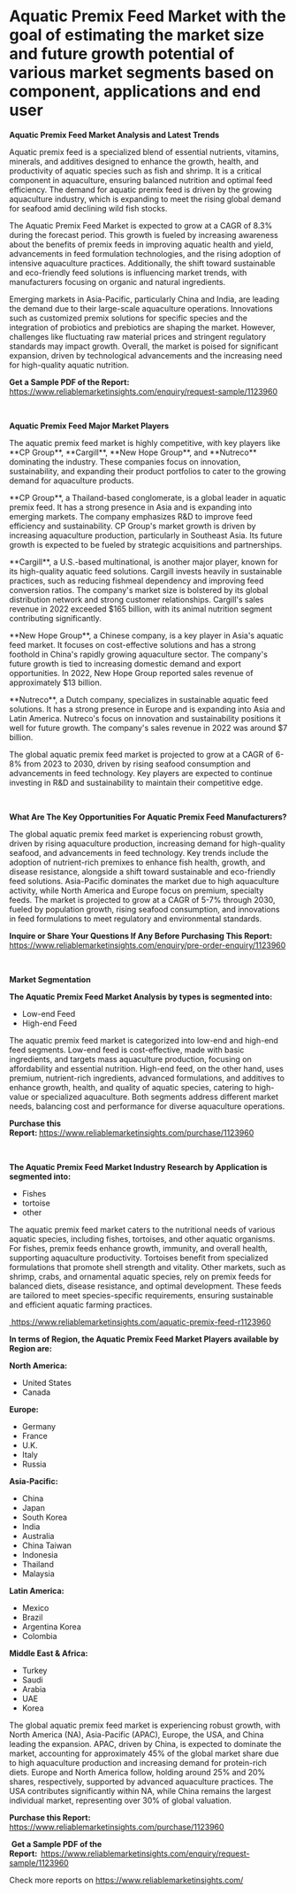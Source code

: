 <p><h1>Aquatic Premix Feed Market with the goal of estimating the market size and future growth potential of various market segments based on component, applications and end user</h1></p><p><strong>Aquatic Premix Feed Market Analysis and Latest Trends</strong></p>
<p><p>Aquatic premix feed is a specialized blend of essential nutrients, vitamins, minerals, and additives designed to enhance the growth, health, and productivity of aquatic species such as fish and shrimp. It is a critical component in aquaculture, ensuring balanced nutrition and optimal feed efficiency. The demand for aquatic premix feed is driven by the growing aquaculture industry, which is expanding to meet the rising global demand for seafood amid declining wild fish stocks.</p><p>The Aquatic Premix Feed Market is expected to grow at a CAGR of 8.3% during the forecast period. This growth is fueled by increasing awareness about the benefits of premix feeds in improving aquatic health and yield, advancements in feed formulation technologies, and the rising adoption of intensive aquaculture practices. Additionally, the shift toward sustainable and eco-friendly feed solutions is influencing market trends, with manufacturers focusing on organic and natural ingredients.</p><p>Emerging markets in Asia-Pacific, particularly China and India, are leading the demand due to their large-scale aquaculture operations. Innovations such as customized premix solutions for specific species and the integration of probiotics and prebiotics are shaping the market. However, challenges like fluctuating raw material prices and stringent regulatory standards may impact growth. Overall, the market is poised for significant expansion, driven by technological advancements and the increasing need for high-quality aquatic nutrition.</p></p>
<p><strong>Get a Sample PDF of the Report:&nbsp;</strong> <a href="https://www.reliablemarketinsights.com/enquiry/request-sample/1123960?utm_campaign=1937&utm_medium=2&utm_source=Github&utm_content=ia&utm_term=21012025&utm_id=aquatic-premix-feed">https://www.reliablemarketinsights.com/enquiry/request-sample/1123960</a></p>
<p>&nbsp;</p>
<p><strong>Aquatic Premix Feed Major Market Players</strong></p>
<p><p>The aquatic premix feed market is highly competitive, with key players like **CP Group**, **Cargill**, **New Hope Group**, and **Nutreco** dominating the industry. These companies focus on innovation, sustainability, and expanding their product portfolios to cater to the growing demand for aquaculture products.</p><p>**CP Group**, a Thailand-based conglomerate, is a global leader in aquatic premix feed. It has a strong presence in Asia and is expanding into emerging markets. The company emphasizes R&D to improve feed efficiency and sustainability. CP Group's market growth is driven by increasing aquaculture production, particularly in Southeast Asia. Its future growth is expected to be fueled by strategic acquisitions and partnerships.</p><p>**Cargill**, a U.S.-based multinational, is another major player, known for its high-quality aquatic feed solutions. Cargill invests heavily in sustainable practices, such as reducing fishmeal dependency and improving feed conversion ratios. The company's market size is bolstered by its global distribution network and strong customer relationships. Cargill's sales revenue in 2022 exceeded $165 billion, with its animal nutrition segment contributing significantly.</p><p>**New Hope Group**, a Chinese company, is a key player in Asia's aquatic feed market. It focuses on cost-effective solutions and has a strong foothold in China's rapidly growing aquaculture sector. The company's future growth is tied to increasing domestic demand and export opportunities. In 2022, New Hope Group reported sales revenue of approximately $13 billion.</p><p>**Nutreco**, a Dutch company, specializes in sustainable aquatic feed solutions. It has a strong presence in Europe and is expanding into Asia and Latin America. Nutreco's focus on innovation and sustainability positions it well for future growth. The company's sales revenue in 2022 was around $7 billion.</p><p>The global aquatic premix feed market is projected to grow at a CAGR of 6-8% from 2023 to 2030, driven by rising seafood consumption and advancements in feed technology. Key players are expected to continue investing in R&D and sustainability to maintain their competitive edge.</p></p>
<p>&nbsp;</p>
<p><strong>What Are The Key Opportunities For Aquatic Premix Feed Manufacturers?</strong></p>
<p><p>The global aquatic premix feed market is experiencing robust growth, driven by rising aquaculture production, increasing demand for high-quality seafood, and advancements in feed technology. Key trends include the adoption of nutrient-rich premixes to enhance fish health, growth, and disease resistance, alongside a shift toward sustainable and eco-friendly feed solutions. Asia-Pacific dominates the market due to high aquaculture activity, while North America and Europe focus on premium, specialty feeds. The market is projected to grow at a CAGR of 5-7% through 2030, fueled by population growth, rising seafood consumption, and innovations in feed formulations to meet regulatory and environmental standards.</p></p>
<p><strong>Inquire or Share Your Questions If Any Before Purchasing This Report:</strong> <a href="https://www.reliablemarketinsights.com/enquiry/pre-order-enquiry/1123960?utm_campaign=1937&utm_medium=2&utm_source=Github&utm_content=ia&utm_term=21012025&utm_id=aquatic-premix-feed">https://www.reliablemarketinsights.com/enquiry/pre-order-enquiry/1123960</a></p>
<p>&nbsp;</p>
<p><strong>Market Segmentation</strong></p>
<p><strong>The Aquatic Premix Feed Market Analysis by types is segmented into:</strong></p>
<p><ul><li>Low-end Feed</li><li>High-end Feed</li></ul></p>
<p><p>The aquatic premix feed market is categorized into low-end and high-end feed segments. Low-end feed is cost-effective, made with basic ingredients, and targets mass aquaculture production, focusing on affordability and essential nutrition. High-end feed, on the other hand, uses premium, nutrient-rich ingredients, advanced formulations, and additives to enhance growth, health, and quality of aquatic species, catering to high-value or specialized aquaculture. Both segments address different market needs, balancing cost and performance for diverse aquaculture operations.</p></p>
<p><strong>Purchase this Report:&nbsp;</strong><a href="https://www.reliablemarketinsights.com/purchase/1123960?utm_campaign=1937&utm_medium=2&utm_source=Github&utm_content=ia&utm_term=21012025&utm_id=aquatic-premix-feed">https://www.reliablemarketinsights.com/purchase/1123960</a></p>
<p>&nbsp;</p>
<p><strong>The Aquatic Premix Feed Market Industry Research by Application is segmented into:</strong></p>
<p><ul><li>Fishes</li><li>tortoise</li><li>other</li></ul></p>
<p><p>The aquatic premix feed market caters to the nutritional needs of various aquatic species, including fishes, tortoises, and other aquatic organisms. For fishes, premix feeds enhance growth, immunity, and overall health, supporting aquaculture productivity. Tortoises benefit from specialized formulations that promote shell strength and vitality. Other markets, such as shrimp, crabs, and ornamental aquatic species, rely on premix feeds for balanced diets, disease resistance, and optimal development. These feeds are tailored to meet species-specific requirements, ensuring sustainable and efficient aquatic farming practices.</p></p>
<p><a href="https://www.reliablemarketinsights.com/aquatic-premix-feed-r1123960?utm_campaign=1937&utm_medium=2&utm_source=Github&utm_content=ia&utm_term=21012025&utm_id=aquatic-premix-feed">&nbsp;https://www.reliablemarketinsights.com/aquatic-premix-feed-r1123960</a></p>
<p><strong>In terms of Region, the Aquatic Premix Feed Market Players available by Region are:</strong></p>
<p>
    <p> <strong> North America: </strong>
        <ul>
            <li>United States</li>
            <li>Canada</li>
        </ul>
        </p> 
    <p> <strong> Europe: </strong>
        <ul>
            <li>Germany</li>
            <li>France</li>
            <li>U.K.</li>
            <li>Italy</li>
            <li>Russia</li>
        </ul>
        </p> 
    <p> <strong> Asia-Pacific: </strong>
        <ul>
            <li>China</li>
            <li>Japan</li>
            <li>South Korea</li>
            <li>India</li>
            <li>Australia</li>
            <li>China Taiwan</li>
            <li>Indonesia</li>
            <li>Thailand</li>
            <li>Malaysia</li>
        </ul>
        </p> 
    <p> <strong> Latin America: </strong>
        <ul>
            <li>Mexico</li>
            <li>Brazil</li>
            <li>Argentina Korea</li>
            <li>Colombia</li>
        </ul>
        </p> 
    <p> <strong> Middle East & Africa: </strong>
        <ul>
            <li>Turkey</li>
            <li>Saudi</li>
            <li>Arabia</li>
            <li>UAE</li>
            <li>Korea</li>
        </ul>
    </p>
    </p>
<p><p>The global aquatic premix feed market is experiencing robust growth, with North America (NA), Asia-Pacific (APAC), Europe, the USA, and China leading the expansion. APAC, driven by China, is expected to dominate the market, accounting for approximately 45% of the global market share due to high aquaculture production and increasing demand for protein-rich diets. Europe and North America follow, holding around 25% and 20% shares, respectively, supported by advanced aquaculture practices. The USA contributes significantly within NA, while China remains the largest individual market, representing over 30% of global valuation.</p></p>
<p><strong>Purchase this Report: </strong><a href="https://www.reliablemarketinsights.com/purchase/1123960?utm_campaign=1937&utm_medium=2&utm_source=Github&utm_content=ia&utm_term=21012025&utm_id=aquatic-premix-feed">https://www.reliablemarketinsights.com/purchase/1123960</a></p>
<p>&nbsp;<strong>Get a Sample PDF of the Report:&nbsp;&nbsp;</strong><a href="https://www.reliablemarketinsights.com/enquiry/request-sample/1123960?utm_campaign=1937&utm_medium=2&utm_source=Github&utm_content=ia&utm_term=21012025&utm_id=aquatic-premix-feed">https://www.reliablemarketinsights.com/enquiry/request-sample/1123960</a></p>
<p><strong></strong></p>
<p>Check more reports on <a href="https://www.reliablemarketinsights.com/?utm_campaign=1937&utm_medium=2&utm_source=Github&utm_content=ia&utm_term=21012025&utm_id=aquatic-premix-feed">https://www.reliablemarketinsights.com/</a></p>